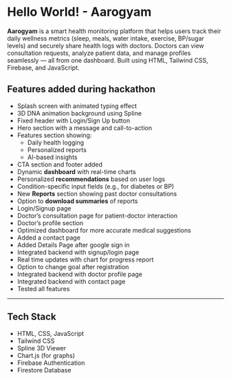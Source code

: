 # Hello World! - Aarogyam

**Aarogyam** is a smart health monitoring platform that helps users track their daily wellness metrics (sleep, meals, water intake, exercise, BP/sugar levels) and securely share health logs with doctors.
Doctors can view consultation requests, analyze patient data, and manage profiles seamlessly — all from one dashboard. Built using HTML, Tailwind CSS, Firebase, and JavaScript.

## Features added during hackathon
- Splash screen with animated typing effect
- 3D DNA animation background using Spline
- Fixed header with Login/Sign Up button
- Hero section with a message and call-to-action
- Features section showing:
  - Daily health logging
  - Personalized reports
  - AI-based insights
- CTA section and footer added
- Dynamic **dashboard** with real-time charts
- Personalized **recommendations** based on user logs
- Condition-specific input fields (e.g., for diabetes or BP)
- New **Reports** section showing past doctor consultations
- Option to **download summaries** of reports
- Login/Signup page
- Doctor’s consultation page for patient-doctor interaction
- Doctor’s profile section
- Optimized dashboard for more accurate medical suggestions
- Added a contact page
- Added Details Page after google sign in
- Integrated backend with signup/login page
- Real time updates with chart for progress report
- Option to change goal after registration
- Integrated backend with doctor profile page
- Integrated backend with contact page
- Tested all features

---

## Tech Stack

- HTML, CSS, JavaScript
- Tailwind CSS
- Spline 3D Viewer
- Chart.js (for graphs)
- Firebase Authentication
- Firestore Database

